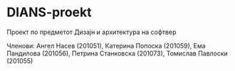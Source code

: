 # DIANS-proekt
Проект по предметот Дизајн и архитектура на софтвер 

Членови:
Ангел Насев (201051),
Катерина Попоска (201059),
Ема Пандилова (201056),
Петрина Станковска (201073),
Томислав Павлоски (201055)
